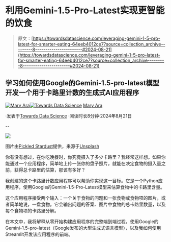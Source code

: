 # 利用Gemini-1.5-Pro-Latest实现更智能的饮食

> 原文：[https://towardsdatascience.com/leveraging-gemini-1-5-pro-latest-for-smarter-eating-64eeb4012ce7?source=collection_archive---------8-----------------------#2024-08-21](https://towardsdatascience.com/leveraging-gemini-1-5-pro-latest-for-smarter-eating-64eeb4012ce7?source=collection_archive---------8-----------------------#2024-08-21)

## 学习如何使用Google的Gemini-1.5-pro-latest模型开发一个用于卡路里计数的生成式AI应用程序

[](https://medium.com/@aramary?source=post_page---byline--64eeb4012ce7--------------------------------)[![Mary Ara](../Images/d94dfcf5103be921d37069d344587d13.png)](https://medium.com/@aramary?source=post_page---byline--64eeb4012ce7--------------------------------)[](https://towardsdatascience.com/?source=post_page---byline--64eeb4012ce7--------------------------------)[![Towards Data Science](../Images/a6ff2676ffcc0c7aad8aaf1d79379785.png)](https://towardsdatascience.com/?source=post_page---byline--64eeb4012ce7--------------------------------) [Mary Ara](https://medium.com/@aramary?source=post_page---byline--64eeb4012ce7--------------------------------)

·发表于[Towards Data Science](https://towardsdatascience.com/?source=post_page---byline--64eeb4012ce7--------------------------------) ·阅读时长8分钟·2024年8月21日

--

![](../Images/88562e5f7ad208447f0cd8b060eba7cc.png)

图片由[Pickled Stardust](https://unsplash.com/@pickledstardust?utm_content=creditCopyText&utm_medium=referral&utm_source=unsplash)提供，来源于[Unsplash](https://unsplash.com/photos/yellow-and-green-fruit-on-brown-weighing-scale-WTDiM3nezLQ?utm_content=creditCopyText&utm_medium=referral&utm_source=unsplash)

你有没有想过，在你吃晚餐时，你究竟摄入了多少卡路里？我经常这样想。如果你能通过一个应用程序，简单地上传一张你的盘子照片，就能在决定食物的摄入量之前，获得总卡路里的估算，那该有多好？

我创建的这个卡路里计数应用程序可以帮助你实现这一目标。它是一个Python应用程序，使用Google的Gemini-1.5-Pro-Latest模型来估算食物中的卡路里含量。

这个应用程序接受两个输入：一个关于食物的问题和一张食物或食物项的图片，或者简单地说，一盘食物。它会输出问题的答案、图片中食物的总卡路里数量，以及每个食物项的卡路里分解。

在本文中，我将解释从零开始构建应用程序的完整端到端过程，使用Google的Gemini-1.5-pro-latest（Google发布的大型生成式语言模型），以及我如何使用Streamlit开发该应用程序的前端。
